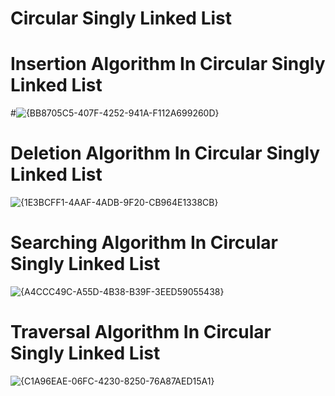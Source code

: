 
# Circular Singly Linked List
#

# Insertion Algorithm In Circular Singly Linked List
#![{BB8705C5-407F-4252-941A-F112A699260D}](https://user-images.githubusercontent.com/91014874/205689883-a90b0fb3-28e7-4213-9fd6-c584c1969af2.png)


# Deletion Algorithm In Circular Singly Linked List

![{1E3BCFF1-4AAF-4ADB-9F20-CB964E1338CB}](https://user-images.githubusercontent.com/91014874/205690059-90ebaa77-4e90-4b43-9b4b-d67c8ce84e7e.png)

# Searching Algorithm In Circular Singly Linked List


![{A4CCC49C-A55D-4B38-B39F-3EED59055438}](https://user-images.githubusercontent.com/91014874/205690168-b4f70507-4304-48d8-9e3b-d78c0e6114ff.png)

# Traversal Algorithm In Circular Singly Linked List

![{C1A96EAE-06FC-4230-8250-76A87AED15A1}](https://user-images.githubusercontent.com/91014874/205690142-995087ca-8950-474a-a808-e6eddf157d59.png)
